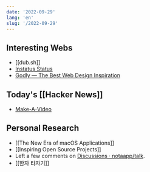 ```yaml
---
date: '2022-09-29'
lang: 'en'
slug: '/2022-09-29'
---
```


## Interesting Webs

- [[dub.sh]]
- [Instatus Status](https://instat.us/)
- [Godly — The Best Web Design Inspiration](https://godly.website/)

## Today's [[Hacker News]]

- [Make-A-Video](https://makeavideo.studio/)

## Personal Research

- [[The New Era of macOS Applications]]
- [[Inspiring Open Source Projects]]
- Left a few comments on [Discussions · notaapp/talk](https://github.com/notaapp/talk/discussions).
- [[한자 타자기]]
